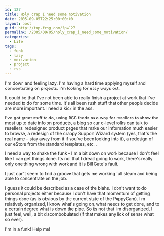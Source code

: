 ```yaml
---
id: 127
title: Holy crap I need some motivation
date: 2005-09-05T22:25:00+00:00
layout: post
guid: http://top-frog.com/?p=127
permalink: /2005/09/05/holy_crap_i_need_some_motivation/
categories:
  - Life
tags:
  - funk
  - lazy
  - motivation
  - project
  - rss
---
```

I'm down and feeling lazy. I'm having a hard time applying myself and concentrating on projects. I'm looking for easy ways out.

It could be that I've not been able to really finish a project at work that I've needed to do for some time. It's all been rush stuff that other people decide are more important. I need a kick in the ass.



I've got great stuff to do, using RSS feeds as a way for resellers to show the most up to date info on products, a blog so our c-level folks can talk to resellers, redesigned product pages that make our information much easier to browse, a redesign of the crappy Support Wizard system (yes, that's the real name – stay away from it if you've been looking into it), a redesign of our eStore from the standard templates, etc… 

I need a way to shake the funk – I'm a bit down on work because I don't feel like I can get things done. Its not that I dread going to work, there's really only one thing wrong with work and it is Bill Gate's fault. 

I just can't seem to find a groove that gets me working full steam and being able to concentrate on the job.

I guess it could be described as a case of the blahs. I don't want to do personal projects either because I don't have that momentum of getting things done (as is obvious by the current state of the PuppyCam). I'm relatively organized, I know what's going on, what needs to get done, and to a certain degree what is down the pipe. So its not that I'm disorganized, I just feel, well, a bit discombobulated (if that makes any lick of sense what so ever).

I'm in a funk! Help me!